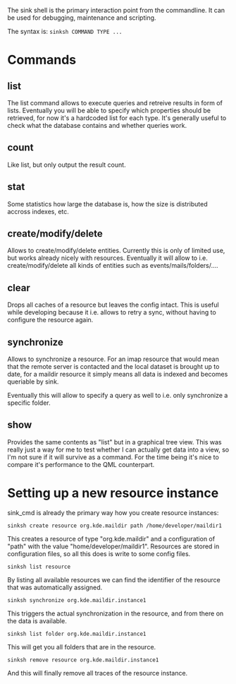 The sink shell is the primary interaction point from the commandline. It can be used for debugging, maintenance and scripting.

The syntax is:
  `sinksh COMMAND TYPE ...`

# Commands

## list
The list command allows to execute queries and retreive results in form of lists.
Eventually you will be able to specify which properties should be retrieved, for now it's a hardcoded list for each type. It's generally useful to check what the database contains and whether queries work.

## count
Like list, but only output the result count.

## stat
Some statistics how large the database is, how the size is distributed accross indexes, etc.

## create/modify/delete
Allows to create/modify/delete entities. Currently this is only of limited use, but works already nicely with resources. Eventually it will allow to i.e. create/modify/delete all kinds of entities such as events/mails/folders/....

## clear
Drops all caches of a resource but leaves the config intact. This is useful while developing because it i.e. allows to retry a sync, without having to configure the resource again.

## synchronize
Allows to synchronize a resource. For an imap resource that would mean that the remote server is contacted and the local dataset is brought up to date,
for a maildir resource it simply means all data is indexed and becomes queriable by sink.

Eventually this will allow to specify a query as well to i.e. only synchronize a specific folder.

## show
Provides the same contents as "list" but in a graphical tree view. This was really just a way for me to test whether I can actually get data into a view, so I'm not sure if it will survive as a command. For the time being it's nice to compare it's performance to the QML counterpart.

# Setting up a new resource instance
sink_cmd is already the primary way how you create resource instances:

  `sinksh create resource org.kde.maildir path /home/developer/maildir1`

This creates a resource of type "org.kde.maildir" and a configuration of "path" with the value "home/developer/maildir1". Resources are stored in configuration files, so all this does is write to some config files.

  `sinksh list resource`

By listing all available resources we can find the identifier of the resource that was automatically assigned.

  `sinksh synchronize org.kde.maildir.instance1`

This triggers the actual synchronization in the resource, and from there on the data is available.

  `sinksh list folder org.kde.maildir.instance1`

This will get you all folders that are in the resource.

  `sinksh remove resource org.kde.maildir.instance1`

And this will finally remove all traces of the resource instance.
